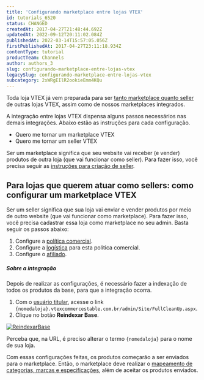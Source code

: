 ```yaml
---
title: 'Configurando marketplace entre lojas VTEX'
id: tutorials_6520
status: CHANGED
createdAt: 2017-04-27T21:48:44.692Z
updatedAt: 2022-09-12T20:11:02.084Z
publishedAt: 2022-03-14T15:57:05.056Z
firstPublishedAt: 2017-04-27T23:11:18.934Z
contentType: tutorial
productTeam: Channels
author: authors_3
slug: configurando-marketplace-entre-lojas-vtex
legacySlug: configurando-marketplace-entre-lojas-vtex
subcategory: 2xWRgEIlR2ookieEmm4KQu
---
```


Toda loja VTEX já vem preparada para ser [tanto marketplace quanto seller](https://help.vtex.com/pt/tutorial/estrategias-de-marketplace-na-vtex--tutorials_402) de outras lojas VTEX, assim como de nossos marketplaces integrados. 

A integração entre lojas VTEX dispensa alguns passos necessários nas demais integrações. Abaixo estão as instruções para cada configuração.

- Quero me tornar um marketplace VTEX
- Quero me tornar um seller VTEX 

Ser um marketplace significa que seu website vai receber (e vender) produtos de outra loja (que vai funcionar como seller). Para fazer isso, você precisa seguir as [instruções para criação de seller](/pt/tutorial/configurando-seller/).

## Para lojas que querem atuar como sellers: como configurar um marketplace VTEX
Ser um seller significa que sua loja vai enviar e vender produtos por meio de outro website (que vai funcionar como marketplace). Para fazer isso, você precisa cadastrar essa loja como marketplace no seu admin. Basta seguir os passos abaixo:

1. Configure a [política comercial](/pt/tutorial/configurando-a-politica-comercial-para-marketplace/).
2. Configure a [logística](/pt/tutorial/configurando-logistica-para-marketplace/) para esta política comercial.
3. Configure o [afiliado](/pt/tutorial/como-configurar-afiliado/).

##### Sobre a integração

Depois de realizar as configurações, é necessário fazer a indexação de todos os produtos da base, para que a integração ocorra.

1. Com o [usuário titular](https://help.vtex.com/pt/tracks/contas-e-permissoes--5PxyAgZrtiYlaYZBTlhJ2A/56Bd0KpwbvAji1aFs94xdA?locale=pt), acesse o link `{nomedaloja}.vtexcommercestable.com.br/admin/Site/FullCleanUp.aspx`.
2. Clique no botão __Reindexar Base__.

[![ReindexarBase](//images.contentful.com/alneenqid6w5/7Eg8CAclRSSqaSS8cqI66S/44944a80535a465fc449c44b8066b557/ReindexarBase.png)](//images.contentful.com/alneenqid6w5/7Eg8CAclRSSqaSS8cqI66S/44944a80535a465fc449c44b8066b557/ReindexarBase.png "![ReindexarBase](//images.contentful.com/alneenqid6w5/7Eg8CAclRSSqaSS8cqI66S/44944a80535a465fc449c44b8066b557/ReindexarBase.png)")

Perceba que, na URL, é preciso alterar o termo `{nomedaloja}` para o nome de sua loja.

Com essas configurações feitas, os produtos começarão a ser enviados para o marketplace. Então, o marketplace deve realizar o [mapeamento de categorias, marcas e especificações](https://help.vtex.com/pt/tutorial/mapeando-categorias-e-marcas-para-marketplace), além de aceitar os produtos enviados.
